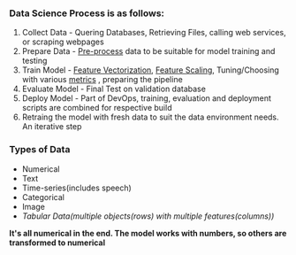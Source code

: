 ### Data Science Process is as follows:
1. Collect Data - Quering Databases, Retrieving Files, calling web services, or scraping webpages
2. Prepare Data - [Pre-process](https://www.geeksforgeeks.org/data-preprocessing-in-data-mining/) data to be suitable for model training and testing
3. Train Model - [Feature Vectorization](https://machinelearningmastery.com/prepare-text-data-machine-learning-scikit-learn/), [Feature Scaling](https://towardsdatascience.com/all-about-feature-scaling-bcc0ad75cb35), Tuning/Choosing with various [metrics](https://towardsdatascience.com/20-popular-machine-learning-metrics-part-1-classification-regression-evaluation-metrics-1ca3e282a2ce)
, preparing the pipeline 
4. Evaluate Model - Final Test on validation database 
5. Deploy Model - Part of DevOps, training, evaluation and deployment scripts are combined for respective build
5. Retraing the model with fresh data to suit the data environment needs. An iterative step

### Types of Data
- Numerical
- Text
- Time-series(includes speech)
- Categorical
- Image
- *Tabular Data(multiple objects(rows) with multiple features(columns))*

__It's all numerical in the end. The model works with numbers, so others are transformed to numerical__

